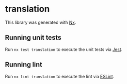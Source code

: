 # translation

This library was generated with [Nx](https://nx.dev).

## Running unit tests

Run `nx test translation` to execute the unit tests via [Jest](https://jestjs.io).

## Running lint

Run `nx lint translation` to execute the lint via [ESLint](https://eslint.org/).
